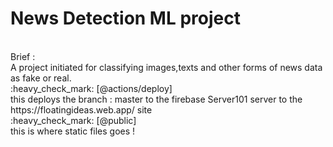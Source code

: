 # News Detection ML project 
</br>
Brief : 
</br>
A project initiated for classifying images,texts and other forms of news data as fake or real.
</br>
:heavy_check_mark: [@actions/deploy]
</br>
this deploys the branch : master to the firebase Server101 server to the https://floatingideas.web.app/ site 
</br>
:heavy_check_mark: [@public]
</br>
this is where static files goes ! 


